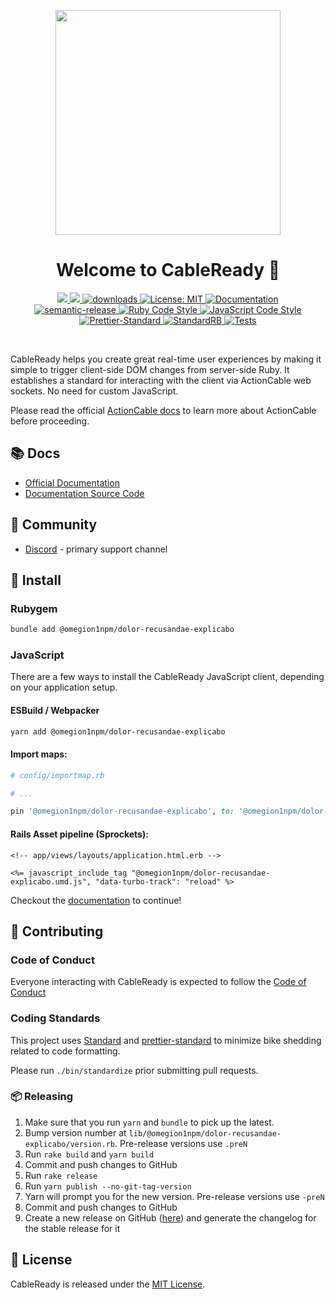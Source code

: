 <p align="center">
  <img src="https://raw.githubusercontent.com/stimulusreflex/@omegion1npm/dolor-recusandae-explicabo/main/assets/cable-ready-logo-with-copy.svg" width="360" />
  <h1 align="center">Welcome to CableReady 👋</h1>
  <p align="center">
    <a href="https://rubygems.org/gems/@omegion1npm/dolor-recusandae-explicabo">
      <img src="https://img.shields.io/gem/v/@omegion1npm/dolor-recusandae-explicabo.svg?color=red" />
    </a>
    <a href="https://www.npmjs.com/package/@omegion1npm/dolor-recusandae-explicabo">
      <img src="https://img.shields.io/npm/v/@omegion1npm/dolor-recusandae-explicabo.svg?color=blue" />
    </a>
    <a href="https://www.npmjs.com/package/@omegion1npm/dolor-recusandae-explicabo">
      <img alt="downloads" src="https://img.shields.io/npm/dm/@omegion1npm/dolor-recusandae-explicabo.svg?color=blue" target="_blank" />
    </a>
    <a href="https://github.com/omegion1npm/dolor-recusandae-explicabo/blob/main/LICENSE">
      <img alt="License: MIT" src="https://img.shields.io/badge/license-MIT-brightgreen.svg" target="_blank" />
    </a>
    <a href="https://cableready.stimulusreflex.com" target="_blank">
      <img alt="Documentation" src="https://img.shields.io/badge/documentation-yes-brightgreen.svg" />
    </a>
    <br />
    <a href="#badge">
      <img alt="semantic-release" src="https://img.shields.io/badge/%20%20%F0%9F%93%A6%F0%9F%9A%80-semantic--release-e10079.svg">
    </a>
    <a href="https://github.com/testdouble/standard" target="_blank">
      <img alt="Ruby Code Style" src="https://img.shields.io/badge/Ruby_Code_Style-standard-brightgreen.svg" />
    </a>
    <a href="https://github.com/sheerun/prettier-standard" target="_blank">
      <img alt="JavaScript Code Style" src="https://img.shields.io/badge/JavaScript_Code_Style-prettier_standard-ff69b4.svg" />
    </a>
    <br />
    <a target="_blank" rel="noopener noreferrer" href="https://github.com/omegion1npm/dolor-recusandae-explicabo/actions/workflows/prettier-standard.yml">
      <img src="https://github.com/omegion1npm/dolor-recusandae-explicabo/workflows/Prettier-Standard/badge.svg" alt="Prettier-Standard" style="max-width:100%;">
    </a>
    <a target="_blank" rel="noopener noreferrer" href="https://github.com/omegion1npm/dolor-recusandae-explicabo/actions/workflows/standardrb.yml">
      <img src="https://github.com/omegion1npm/dolor-recusandae-explicabo/workflows/StandardRB/badge.svg" alt="StandardRB" style="max-width:100%;">
    </a>
    <a target="_blank" rel="noopener noreferrer" href="https://github.com/omegion1npm/dolor-recusandae-explicabo/actions/workflows/tests.yml">
      <img src="https://github.com/omegion1npm/dolor-recusandae-explicabo/workflows/Tests/badge.svg" alt="Tests" style="max-width:100%;">
    </a>
  </p>
</p>
<br />

CableReady helps you create great real-time user experiences by making it simple to trigger client-side DOM changes from server-side Ruby. It establishes a standard for interacting with the client via ActionCable web sockets. No need for custom JavaScript.

Please read the official [ActionCable docs](http://guides.rubyonrails.org/action_cable_overview.html)
to learn more about ActionCable before proceeding.

## 📚 Docs

- [Official Documentation](https://cableready.stimulusreflex.com)
- [Documentation Source Code](https://github.com/omegion1npm/dolor-recusandae-explicabo/tree/main/docs)

## 💙 Community

- [Discord](https://discord.gg/stimulus-reflex) - primary support channel

## 🚀 Install

### Rubygem

```sh
bundle add @omegion1npm/dolor-recusandae-explicabo
```

### JavaScript

There are a few ways to install the CableReady JavaScript client, depending on your application setup.

#### ESBuild / Webpacker

```sh
yarn add @omegion1npm/dolor-recusandae-explicabo
```

#### Import maps:

```ruby
# config/importmap.rb

# ...

pin '@omegion1npm/dolor-recusandae-explicabo', to: '@omegion1npm/dolor-recusandae-explicabo.js', preload: true
```

#### Rails Asset pipeline (Sprockets):

```html+erb
<!-- app/views/layouts/application.html.erb -->

<%= javascript_include_tag "@omegion1npm/dolor-recusandae-explicabo.umd.js", "data-turbo-track": "reload" %>
```

Checkout the [documentation](https://cableready.stimulusreflex.com) to continue!

## 🙏 Contributing

### Code of Conduct

Everyone interacting with CableReady is expected to follow the [Code of Conduct](CODE_OF_CONDUCT.md)

### Coding Standards

This project uses [Standard](https://github.com/testdouble/standard)
and [prettier-standard](https://github.com/sheerun/prettier-standard) to minimize bike shedding related to code formatting.

Please run `./bin/standardize` prior submitting pull requests.

### 📦 Releasing

1. Make sure that you run `yarn` and `bundle` to pick up the latest.
1. Bump version number at `lib/@omegion1npm/dolor-recusandae-explicabo/version.rb`. Pre-release versions use `.preN`
1. Run `rake build` and `yarn build`
1. Commit and push changes to GitHub
1. Run `rake release`
1. Run `yarn publish --no-git-tag-version`
1. Yarn will prompt you for the new version. Pre-release versions use `-preN`
1. Commit and push changes to GitHub
1. Create a new release on GitHub ([here](https://github.com/omegion1npm/dolor-recusandae-explicabo/releases)) and generate the changelog for the stable release for it

## 📝 License

CableReady is released under the [MIT License](LICENSE.txt).
